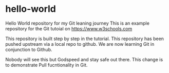 # hello-world
Hello World repository for my Git leaning journey
This is an example repository for the Git tutoial on https://www.w3schools.com

This repository is built step by step in the tutorial.
This repository has been pushed upstream via a local repo to github.
We are now learning Git in conjunction to Github.

Nobody will see this but Godspeed and stay safe out there.
This change is to demonstrate Pull fucntionality in Git.
